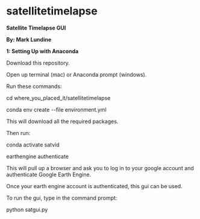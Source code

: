 # satellitetimelapse

**Satellite Timelapse GUI**

**By: Mark Lundine**

**1: Setting Up with Anaconda**

Download this repository.

Open up terminal (mac) or Anaconda prompt (windows).

Run these commands:

cd where_you_placed_it/satellitetimelapse

conda env create --file environment.yml

This will download all the required packages.

Then run:

conda activate satvid

earthengine authenticate

This will pull up a browser and ask you to log in to your google account and authenticate Google Earth Engine.

Once your earth engine account is authenticated, this gui can be used.

To run the gui, type in the command prompt:

python satgui.py




